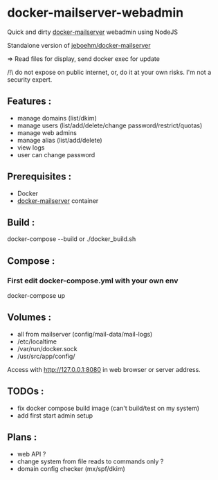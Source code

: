 # docker-mailserver-webadmin

Quick and dirty [docker-mailserver](https://github.com/docker-mailserver/docker-mailserver) webadmin using NodeJS

Standalone version of [jeboehm/docker-mailserver](https://github.com/jeboehm/docker-mailserver)

=> Read files for display, send docker exec for update

/!\ do not expose on public internet, or, do it at your own risks. I'm not a security expert.

## Features :
 - manage domains (list/dkim)
 - manage users (list/add/delete/change password/restrict/quotas)
 - manage web admins
 - manage alias (list/add/delete)
 - view logs
 - user can change password

## Prerequisites :
 - Docker
 - [docker-mailserver](https://github.com/docker-mailserver/docker-mailserver) container

## Build :
docker-compose --build or ./docker_build.sh

## Compose :
### First edit docker-compose.yml with your own env

docker-compose up

## Volumes :
 - all from mailserver (config/mail-data/mail-logs)
 - /etc/localtime
 - /var/run/docker.sock
 - /usr/src/app/config/

Access with http://127.0.0.1:8080 in web browser or server address.

## TODOs :
 - fix docker compose build image (can't build/test on my system)
 - add first start admin setup

## Plans :
 - web API ?
 - change system from file reads to commands only ?
 - domain config checker (mx/spf/dkim)